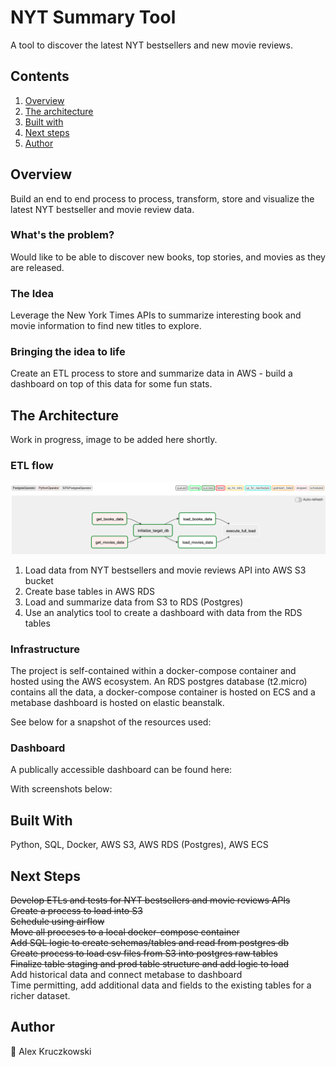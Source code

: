 # NYT Summary Tool
A tool to discover the latest NYT bestsellers and new movie reviews. 

## Contents

1. [Overview](#overview)
1. [The architecture](#the-architecture)
1. [Built with](#built-with)
1. [Next steps](#next-steps)
1. [Author](#author)

## Overview
Build an end to end process to process, transform, store and visualize the latest NYT bestseller and movie review data. 

### What's the problem?
Would like to be able to discover new books, top stories, and movies as they are released. 

### The Idea
Leverage the New York Times APIs to summarize interesting book and movie information to find new titles to explore.

### Bringing the idea to life
Create an ETL process to store and summarize data in AWS - build a dashboard on top of this data for some fun stats. 

## The Architecture
Work in progress, image to be added here shortly. 

### ETL flow
![Airflow Setup](images/Project-Airflow.png)
1. Load data from NYT bestsellers and movie reviews API into AWS S3 bucket
2. Create base tables in AWS RDS
3. Load and summarize data from S3 to RDS (Postgres)
4. Use an analytics tool to create a dashboard with data from the RDS tables

### Infrastructure
The project is self-contained within a docker-compose container and hosted using the AWS ecosystem. An RDS postgres database (t2.micro) contains all the data, a docker-compose container is hosted on ECS and a metabase dashboard is hosted on elastic beanstalk. 

See below for a snapshot of the resources used:

### Dashboard
A publically accessible dashboard can be found here:

With screenshots below:

## Built With
Python, SQL, Docker, AWS S3, AWS RDS (Postgres), AWS ECS

## Next Steps
<s>Develop ETLs and tests for NYT bestsellers and movie reviews APIs</s> <br />
<s>Create a process to load into S3</s> <br />
<s>Schedule using airflow</s> <br />
<s>Move all proceses to a local docker-compose container</s> <br />
<s>Add SQL logic to create schemas/tables and read from postgres db</s> <br />
<s>Create process to load csv files from S3 into postgres raw tables</s> <br />
<s>Finalize table staging and prod table structure and add logic to load</s> <br />
Add historical data and connect metabase to dashboard <br />
Time permitting, add additional data and fields to the existing tables for a richer dataset.

## Author
:wave:
Alex Kruczkowski